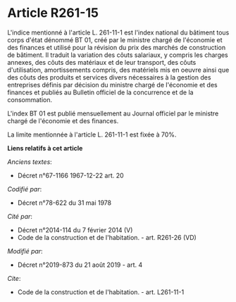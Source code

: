 # Article R261-15

L'indice mentionné à l'article L. 261-11-1 est l'index national du bâtiment tous corps d'état dénommé BT 01, créé par le
ministre chargé de l'économie et des finances et utilisé pour la révision du prix des marchés de construction de bâtiment. Il
traduit la variation des côuts salariaux, y compris les charges annexes, des côuts des matériaux et de leur transport, des
côuts d'utilisation, amortissements compris, des matériels mis en oeuvre ainsi que des côuts des produits et services divers
nécessaires à la gestion des entreprises définis par décision du ministre chargé de l'économie et des finances et publiés au
Bulletin officiel de la concurrence et de la consommation. 

L'index BT 01 est publié mensuellement au Journal officiel par le ministre chargé de l'économie et des finances. 

La limite mentionnée à l'article L. 261-11-1 est fixée à 70%.

**Liens relatifs à cet article**

_Anciens textes_:

  - Décret n°67-1166 1967-12-22 art. 20

_Codifié par_:

  - Décret n°78-622 du 31 mai 1978

_Cité par_:

  - Décret n°2014-114 du 7 février 2014 (V)
  - Code de la construction et de l'habitation. - art. R261-26 (VD)

_Modifié par_:

  - Décret n°2019-873 du 21 août 2019 - art. 4

_Cite_:

  - Code de la construction et de l'habitation. - art. L261-11-1

